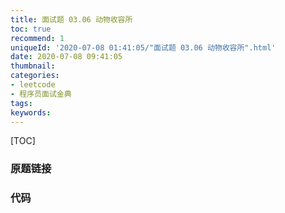 ```yaml
---
title: 面试题 03.06 动物收容所
toc: true
recommend: 1
uniqueId: '2020-07-08 01:41:05/"面试题 03.06 动物收容所".html'
date: 2020-07-08 09:41:05
thumbnail:
categories:
- leetcode
- 程序员面试金典
tags:
keywords:
---
```


[TOC]

<!--more-->

### 原题链接



### 代码

```python

```

